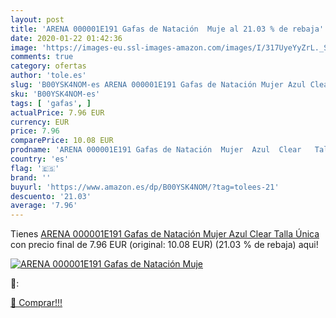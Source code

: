 ```yaml
---
layout: post
title: 'ARENA 000001E191 Gafas de Natación  Muje al 21.03 % de rebaja'
date: 2020-01-22 01:42:36
image: 'https://images-eu.ssl-images-amazon.com/images/I/317UyeYyZrL._SL400_.jpg'
comments: true
category: ofertas
author: 'tole.es'
slug: 'B00YSK4NOM-es ARENA 000001E191 Gafas de Natación Mujer Azul Clear Talla...'
sku: 'B00YSK4NOM-es'
tags: [ 'gafas', ]
actualPrice: 7.96 EUR
currency: EUR
price: 7.96
comparePrice: 10.08 EUR
prodname: 'ARENA 000001E191 Gafas de Natación  Mujer  Azul  Clear   Talla Única'
country: 'es'
flag: '🇪🇸'
brand: ''
buyurl: 'https://www.amazon.es/dp/B00YSK4NOM/?tag=tolees-21'
descuento: '21.03'
average: '7.96'
---
```


Tienes [ARENA 000001E191 Gafas de Natación  Mujer  Azul  Clear   Talla Única](https://www.amazon.es/dp/B00YSK4NOM/?tag=tolees-21) con precio final de  7.96 EUR (original: 10.08 EUR) (21.03 %  de rebaja) aqui!

[![ARENA 000001E191 Gafas de Natación  Muje](https://images-eu.ssl-images-amazon.com/images/I/317UyeYyZrL._SL400_.jpg)](https://www.amazon.es/dp/B00YSK4NOM/?tag=tolees-21)

🔎:


[🛒 Comprar!!!](https://www.amazon.es/dp/B00YSK4NOM/?tag=tolees-21)
